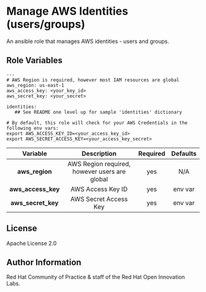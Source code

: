 Manage AWS Identities (users/groups)
==========================================

An ansible role that manages AWS identities - users and groups.


Role Variables
--------------

```
---
# AWS Region is required, however most IAM resources are global
aws_region: us-east-1
aws_access_key: <your_key_id>
aws_secret_key: <your_secret>

identities:
   ## See README one level up for sample 'identities' dictionary

```

```
# By default, this role will check for your AWS Credentials in the following env vars:
export AWS_ACCESS_KEY_ID=<your_access_key_id>
export AWS_SECRET_ACCESS_KEY=<your_access_key_secret>
```


| Variable | Description | Required | Defaults |
|:--------:|:-----------:|:--------:|:--------:|
|**aws_region**|AWS Region required, however users are global|yes|N/A|
|**aws_access_key**|AWS Access Key ID|yes|env var|
|**aws_secret_key**|AWS Secret Access Key|yes|env var|



License
-------

Apache License 2.0


Author Information
------------------

Red Hat Community of Practice & staff of the Red Hat Open Innovation Labs.
